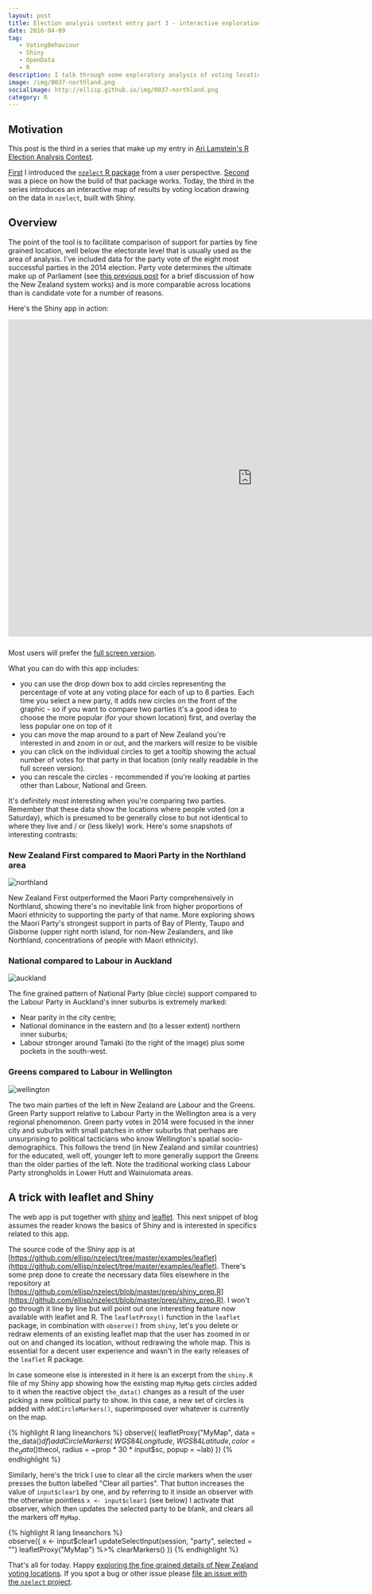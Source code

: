```yaml
---
layout: post
title: Election analysis contest entry part 3 - interactive exploration of voting locations with leaflet and Shiny
date: 2016-04-09
tag: 
   - VotingBehaviour
   - Shiny
   - OpenData
   - R
description: I talk through some exploratory analysis of voting location with a Shiny application using the {nzelect} New Zealand General Election 2014 data.
image: /img/0037-northland.png
socialimage: http://ellisp.github.io/img/0037-northland.png
category: R
---
```

<style>
               #scaled-frame { width: 1400px; height: 910px; border: 0px; }
               #scaled-frame {
               zoom: 0.67;
               -moz-transform: scale(0.7);
               -moz-transform-origin: 0 0;
               -o-transform: scale(0.7);
               -o-transform-origin: 0 0;
               -webkit-transform: scale(0.7);
               -webkit-transform-origin: 0 0;
               overflow: hidden;
               }

               @media screen and (-webkit-min-device-pixel-ratio:0) {
               #scaled-frame  { zoom: 1;  }
               }
</style>
## Motivation
This post is the third in a series that make up my entry in [Ari Lamstein's R Election Analysis Contest](http://www.arilamstein.com/blog/2016/03/28/announcing-r-election-analysis-contest/).  

[First](/blog/2016/04/03/nzelect1/) I introduced the [`nzelect` R package](https://github.com/ellisp/nzelect) from a user perspective.  [Second](/blog/2016/04/04/nzelect2/) was a piece on how the build of that package works.  Today, the third in the series introduces an interactive map of results by voting location drawing on the data in `nzelect`, built with Shiny.

## Overview
The point of the tool is to facilitate comparison of support for parties by fine grained location, well below the electorate level that is usually used as the area of analysis. I've included data for the party vote of the eight most successful parties in the 2014 election.  Party vote determines the ultimate make up of Parliament (see [this previous post](/blog/2016/04/03/nzelect1/) for a brief discussion of how the New Zealand system works) and is more comparable across locations than is candidate vote for a number of reasons.

Here's the Shiny app in action:
<div style="height: 647px">
<iframe id="scaled-frame" width="980" src="https://ellisp.shinyapps.io/NZ-general-election-2014/" style = "overflow-y: hidden;"></iframe>
</div>

Most users will prefer the [full screen version](https://ellisp.shinyapps.io/NZ-general-election-2014/).

What you can do with this app includes:

* you can use the drop down box to add circles representing the percentage of vote at any voting place for each of up to 8 parties.  Each time you select a new party, it adds new circles on the front of the graphic - so if you want to compare two parties it's a good idea to choose the more popular (for your shown location) first, and overlay the less popular one on top of it
* you can move the map around to a part of New Zealand you're interested in and zoom in or out, and the markers will resize to be visible
* you can click on the individual circles to get a tooltip showing the actual number of votes for that party in that location (only really readable in the full screen version).
* you can rescale the circles - recommended if you're looking at parties other than Labour, National and Green.

It's definitely most interesting when you're comparing two parties.  Remember that these data show the locations where people voted (on a Saturday), which is presumed to be generally close to but not identical to where they live and / or (less likely) work.  Here's some snapshots of interesting contrasts:

### New Zealand First compared to Maori Party in the Northland area  
![northland](/img/0037-northland.png)

New Zealand First outperformed the Maori Party comprehensively in Northland, showing there's no inevitable link from higher proportions of Maori ethnicity to supporting the party of that name.  More exploring shows the Maori Party's strongest support in parts of Bay of Plenty, Taupo and Gisborne (upper right north island, for non-New Zealanders, and like Northland, concentrations of people with Maori ethnicity).

### National compared to Labour in Auckland
![auckland](/img/0037-auckland.png)

The fine grained pattern of National Party (blue circle) support compared to the Labour Party in Auckland's inner suburbs is extremely marked:

* Near parity in the city centre; 
* National dominance in the eastern and (to a lesser extent) northern inner suburbs; 
* Labour stronger around Tamaki (to the right of the image) plus some pockets in the south-west.

### Greens compared to Labour in Wellington
![wellington](/img/0037-wellington.png)

The two main parties of the left in New Zealand are Labour and the Greens.  Green Party support relative to Labour Party in the Wellington area is a very regional phenomenon.   Green party votes in 2014 were focused in the inner city and suburbs with small patches in other suburbs that perhaps are unsurprising to political tacticians who know Wellington's spatial socio-demographics.  This follows the trend (in New Zealand and similar countries) for the educated, well off, younger left to more generally support the Greens than the older parties of the left.  Note the traditional working class Labour Party strongholds in Lower Hutt and Wainuiomata areas.

## A trick with leaflet and Shiny
The web app is put together with [shiny](http://shiny.rstudio.com/) and [leaflet](https://rstudio.github.io/leaflet/).  This next snippet of blog assumes the reader knows the basics of Shiny and is interested in specifics related to this app.

The source code of the Shiny app is at [https://github.com/ellisp/nzelect/tree/master/examples/leaflet](https://github.com/ellisp/nzelect/tree/master/examples/leaflet).  There's some prep done to create the necessary data files elsewhere in the repository at [https://github.com/ellisp/nzelect/blob/master/prep/shiny_prep.R](https://github.com/ellisp/nzelect/blob/master/prep/shiny_prep.R).  I won't go through it line by line but will point out one interesting feature now available with leaflet and R.  The `leafletProxy()` function in the `leaflet` package, in combination with `observe()` from `shiny`, let's you delete or redraw elements of an existing leaflet map that the user has zoomed in or out on and changed its location, without redrawing the whole map.  This is essential for a decent user experience and wasn't in the early releases of the `leaflet` R package.

In case someone else is interested in it here is an excerpt from the `shiny.R` file of my Shiny app showing how the existing map `MyMap` gets circles added to it when the reactive object `the_data()` changes as a result of the user picking a new political party to show.  In this case, a new set of circles is added with `addCircleMarkers()`, superimposed over whatever is currently on the map.

{% highlight R lang lineanchors %}
observe({
     leafletProxy("MyMap", data = the_data()$df) %>%
            addCircleMarkers(~WGS84Longitude, 
                             ~WGS84Latitude,
                             color = the_data()$thecol,
                             radius = ~prop * 30 * input$sc,
                             popup = ~lab) 
    })
{% endhighlight %}    

Similarly, here's the trick I use to clear all the circle markers when the user presses the button labelled "Clear all parties".  That button increases the value of `input$clear1` by one, and by referring to it inside an observer with the otherwise pointless `x <- input$clear1` (see below) I activate that observer, which then updates the selected party to be blank, and clears all the markers off `MyMap`.

{% highlight R lang lineanchors %}    
    observe({
        x <- input$clear1
        updateSelectInput(session, "party", selected = "")
        leafletProxy("MyMap") %>% clearMarkers()
    })
{% endhighlight %}    

That's all for today.  Happy [exploring the fine grained details of New Zealand voting locations](https://ellisp.shinyapps.io/NZ-general-election-2014/).  If you spot a bug or other issue please [file an issue with the `nzelect` project](https://github.com/ellisp/nzelect/issues).